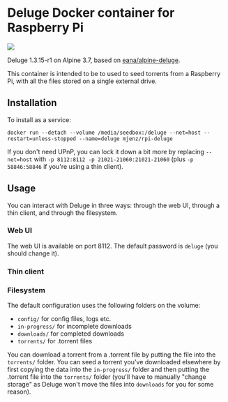 # Deluge Docker container for Raspberry Pi
[![](https://images.microbadger.com/badges/image/mjenz/rpi-deluge.svg)](https://microbadger.com/images/mjenz/rpi-deluge "Get your own image badge on microbadger.com")

Deluge 1.3.15-r1 on Alpine 3.7, based on [eana/alpine-deluge](https://github.com/eana/alpine-deluge).

This container is intended to be to used to seed torrents from a Raspberry Pi, with all the files stored on a single external drive.


## Installation
To install as a service:
```
docker run --detach --volume /media/seedbox:/deluge --net=host --restart=unless-stopped --name=deluge mjenz/rpi-deluge
```

If you don't need UPnP, you can lock it down a bit more by replacing `--net=host` with `-p 8112:8112 -p 21021-21060:21021-21060` (plus `-p 58846:58846` if you're using a thin client).


## Usage
You can interact with Deluge in three ways: through the web UI, through a thin client, and through the filesystem.

### Web UI
The web UI is available on port 8112.
The default password is `deluge` (you should change it).

### Thin client

### Filesystem
The default configuration uses the following folders on the volume:

* `config/` for config files, logs etc.
* `in-progress/` for incomplete downloads
* `downloads/` for completed downloads
* `torrents/` for .torrent files

You can download a torrent from a .torrent file by putting the file into the `torrents/` folder.
You can seed a torrent you've downloaded elsewhere by first copying the data into the `in-progress/` folder and then putting the .torrent file into the `torrents/` folder (you'll have to manually "change storage" as Deluge won't move the files into `downloads` for you for some reason).


